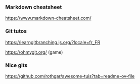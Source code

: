 ### Markdown cheatsheet
https://www.markdown-cheatsheet.com/

### Git tutos
https://learngitbranching.js.org/?locale=fr_FR

https://ohmygit.org/   (game)

### Nice gits
https://github.com/rothgar/awesome-tuis?tab=readme-ov-file
